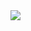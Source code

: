 <a href="https://portal.azure.com/#create/Microsoft.Template/uri/https%3A%2F%2Fraw.githubusercontent.com%2Fwadstromtech%2Fsentinel%2Fmaster%2FPlaybooks%2FRecordedFuture%2FtiIndicators%2FURL%20TI%2FURLMalwareVerdict%2FBatching%2Ftemplate.json" target="_blank">
    <img src="https://aka.ms/deploytoazurebutton""/>
</a>
